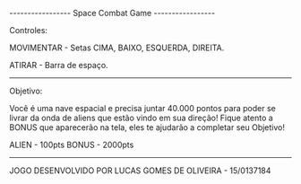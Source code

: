 ----------------- Space Combat Game -----------------


Controles:

MOVIMENTAR - Setas CIMA, BAIXO, ESQUERDA, DIREITA.

ATIRAR - Barra de espaço.

-----------------------------------------------------

Objetivo:

Você é uma nave espacial e precisa juntar 40.000 pontos para poder se livrar da onda de aliens que estão vindo em sua direção!
Fique atento a BONUS que aparecerão na tela, eles te ajudarão a completar seu Objetivo!

ALIEN - 100pts
BONUS - 2000pts

-----------------------------------------------------

JOGO DESENVOLVIDO POR LUCAS GOMES DE OLIVEIRA - 15/0137184